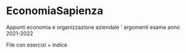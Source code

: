 # EconomiaSapienza
Appunti economia e organizzazione aziendale ' argomenti esame anno 2021-2022

File con esercizi + indice

